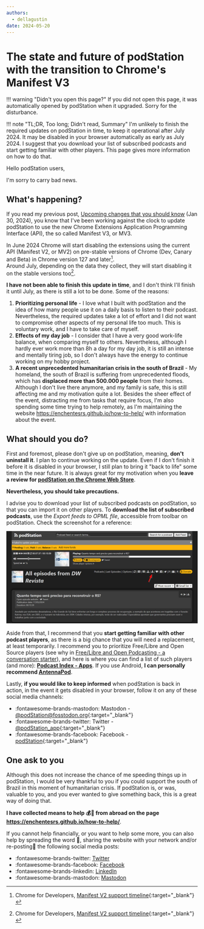 ```yaml
---
authors:
  - dellagustin
date: 2024-05-20
---
```

# The state and future of podStation with the transition to Chrome's Manifest V3

!!! warning "Didn't you open this page?"
    If you did not open this page, it was automatically opened by podStation when it upgraded. Sorry for the disturbance.

!!! note "TL;DR, Too long; Didn't read, Summary"
    I'm unlikely to finish the required updates on podStation in time, to keep it operational after July 2024. It may be disabled in your browser automatically as early as July 2024. I suggest that you download your list of subscribed podcasts and start getting familiar with other players. This page gives more information on how to do that.

Hello podStation users,

I'm sorry to carry bad news.

## What's happening?

If you read my previous post, [Upcoming changes that you should know](./2024-01-30-future.md) (Jan 30, 2024), you know that I've been working against the clock to update podStation to use the new Chrome Extensions Application Programming Interface (API), the so called Manifest V3, or MV3.

In June 2024 Chrome will start disabling the extensions using the current API (Manifest V2, or MV2) on pre-stable versions of Chrome (Dev, Canary and Beta) in Chrome version 127 and later[^manifest-v2-timeline].  
Around July, depending on the data they collect, they will start disabling it on the stable versions too[^manifest-v2-timeline].

**I have not been able to finish this update in time**, and I don't think I'll finish it until July, as there is still a lot to be done. Some of the reasons:

1. **Prioritizing personal life** - I love what I built with podStation and the idea of how many people use it on a daily basis to listen to their podcast. Nevertheless, the required updates take a lot of effort and I did not want to compromise other aspects of my personal life too much. This is voluntary work, and I have to take care of myself.
2. **Effects of my day job** - I consider that I have a very good work-life balance, when comparing myself to others. Nevertheless, although I hardly ever work more than 8h a day for my day job, it is still an intense and mentally tiring job, so I don't always have the energy to continue working on my hobby project.
3. **A recent unprecedented humanitarian crisis in the south of Brazil** - My homeland, the south of Brazil is suffering from unprecedented floods, which has **displaced more than 500.000 people** from their homes. Although I don't live there anymore, and my family is safe, this is still affecting me and my motivation quite a lot. Besides the sheer effect of the event, distracting me from tasks that require focus, I'm also spending some time trying to help remotely, as I'm maintaining the website <https://enchentesrs.github.io/how-to-help/> with information about the event.

## What should you do?

First and foremost, please don't give up on podStation, meaning, **don't uninstall it**. I plan to continue working on the update. Even if I don't finish it before it is disabled in your browser, I still plan to bring it "back to life" some time in the near future. It is always great for my motivation when you **leave a review for [podStation on the Chrome Web Store](https://chromewebstore.google.com/detail/podstation-podcast-player/bpcagekijmfcocgjlnnhpdogbplajjfn)**.

**Nevertheless, you should take precautions.**

I advise you to download your list of subscribed podcasts on podStation, so that you can import it on other players. To **download the list of subscribed podcasts**, use the _Export feeds to OPML file_, accessible from toolbar on podStation. Check the screenshot for a reference:

![Screenshot of podStation indicating the function to download the subscribed podcasts as an OPML file](../../images/2024-05-20-podStation-dl-opml.png "Screenshot of podStation, Download OPML file")

Aside from that, I recommend that you **start getting familiar with other podcast players**, as there is a big chance that you will need a replacement, at least temporarily. I recommend you to prioritize Free/Libre and Open Source players (see why in [Free/Libre and Open Podcasting - a conversation starter](https://dellagustin.github.io/podcasting/2023/07/13/free-libre-open-podcasting.html)), and here is where you can find a list of such players (and more): **[Podcast Index - Apps](https://podcastindex.org/apps?appTypes=open+source%2Cpodcast+player)**. If you use Android, **I can personally recommend [AntennaPod](https://antennapod.org/)**.

Lastly, **if you would like to keep informed** when podStation is back in action, in the event it gets disabled in your browser, follow it on any of these social media channels:

* :fontawesome-brands-mastodon: Mastodon - [@podStation@fosstodon.org](https://fosstodon.org/@podstation){:target="_blank"}
* :fontawesome-brands-twitter: Twitter - [@podStation_app](https://twitter.com/podStation_app){:target="_blank"}
* :fontawesome-brands-facebook: Facebook - [podStation](https://www.facebook.com/podStation){:target="_blank"}

[^manifest-v2-timeline]: Chrome for Developers, [Manifest V2 support timeline](https://developer.chrome.com/docs/extensions/develop/migrate/mv2-deprecation-timeline?hl=en){:target="_blank"}


## One ask to you

Although this does not increase the chance of me speeding things up in podStation, I would be very thankful to you if you could support the south of Brazil in this moment of humanitarian crisis. If podStation is, or was, valuable to you, and you ever wanted to give something back, this is a great way of doing that.

**I have collected means to help 💰💪 from abroad on the page <https://enchentesrs.github.io/how-to-help/>**.

If you cannot help financially, or you want to help some more, you can also help by spreading the word 📣, sharing the website with your network and/or re-posting🔁 the following social media posts:

* :fontawesome-brands-twitter: [Twitter](https://twitter.com/dellagustindev/status/1788845226045354330)
* :fontawesome-brands-facebook: [Facebook](https://www.facebook.com/dellagustin/posts/10220006574474004)
* :fontawesome-brands-linkedin: [LinkedIn](https://www.linkedin.com/posts/dellagustin_flood-in-the-south-of-brazil-rio-grande-activity-7194612518030397440-Di-W)
* :fontawesome-brands-mastodon: [Mastodon](https://fosstodon.org/@dellagustin/112415718420762619)